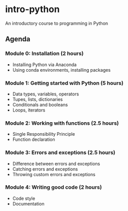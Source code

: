 # intro-python
An introductory course to programming in Python

## Agenda

### Module 0: Installation (2 hours)
- Installing Python via Anaconda
- Using conda environments, installing packages

### Module 1: Getting started with Python (5 hours)
- Data types, variables, operators
- Tupes, lists, dictionaries
- Conditionals and booleans
- Loops, iterators

### Module 2: Working with functions (2.5 hours)
- Single Responsibility Principle
- Function declaration

### Module 3: Errors and exceptions (2.5 hours)
- Difference between errors and exceptions
- Catching errors and exceptions
- Throwing custom errors and exceptions

### Module 4: Writing good code (2 hours)
- Code style
- Documentation

